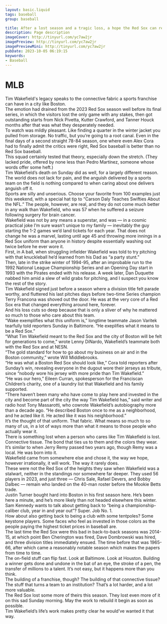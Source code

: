 ```yaml
---
layout: basic.liquid
tags: baseball
group: baseball

title: After a lost season and a tragic loss, a hope the Red Sox can rebuild what matters
description: Page description
imageCover: http://tinyurl.com/yc7aw2jr
imagePreview: http://tinyurl.com/yc7aw2jr
imagePreviewMini: http://tinyurl.com/yc7aw2jr
pubDate: 2023-10-05 06:19:15
keywords:
- Baseball
---
```


# MLB

<p>Tim Wakefield's legacy speaks to the connective fabric a sports franchise can have in a city like Boston.<br />The emotion had drained from the 2023 Red Sox season well before its final series, in which the visitors lost the only game with any stakes, then got outstanding starts from Nick Pivetta, Kutter Crawford, and Tanner Houck months after that was what they desperately needed.<br />To watch was mildly pleasant. Like finding a quarter in the winter jacket you pulled from storage. No traffic, but you&rsquo;re going to a root canal. Even in the final days of a second straight 78-84 season, one where even Alex Cora had to finally admit the critics were right, Red Sox baseball is better than no Red Sox baseball.<br />This squad certainly tested that theory, especially down the stretch. (They lacked pride, offered by none less than Pedro Mart&iacute;nez, someone whose words offer some heft.)<br />Tim Wakefield&rsquo;s death on Sunday did as well, for a largely different reason. The world does not lack for pain, and the anguish delivered by a sports team on the field is nothing compared to when caring about one delivers anguish off it.<br />Sports are silly and unserious. Choose your favorite from 100 examples just this weekend, with a special hat tip to &ldquo;Carson Daly Teaches Swifties About the NFL.&rdquo; The people, however, are real, and they do not come much better in any walk than Wakefield, who was 57 when he suffered a seizure following surgery for brain cancer.<br />Wakefield was not by any means a superstar, and was &mdash; in a cosmic practical joke I&rsquo;m sure wasn&rsquo;t unique to my family &mdash; inevitably the guy starting the 1-2 games we&rsquo;d land tickets for each year. That does not change he was a marvel, lasting until age 45 and throwing more innings in a Red Sox uniform than anyone in history despite essentially washing out twice before he ever wore it.<br />First, in A ball, when struggling infielder Wakefield was told to try pitching with that knuckleball he&rsquo;d learned from his Dad as &ldquo;a party stunt.&rdquo;<br />Then, late in the strike winter of 1994-95, after an improbable run to the 1992 National League Championship Series and an Opening Day start in 1993 with the Pirates ended with his release. A week later, Dan Duquette nabbed him amid a slew of wild grabs for pitching, and I suspect you know the rest of the story.<br />Tim Wakefield signed just before a season where a division title felt parade worthy, and fluttered his last pitches days before two-time Series champion Terry Francona was shoved out the door. He was at the very core of a Red Sox era that changed everything around here, forever.<br />And his loss cuts so deep because that is only a sliver of why he mattered so much to those who care about this team.<br />&ldquo;Wake exemplifies what this uniform is,&rdquo; longtime teammate Jason Varitek tearfully told reporters Sunday in Baltimore. &ldquo;He exeplifies what it means to be a Red Sox.&rdquo;<br />&ldquo;What Tim Wakefield meant to the Red Sox and the city of Boston will be felt for generations to come,&rdquo; wrote Lenny DiNardo, Wakefield&rsquo;s teammate both with the Red Sox and at NESN.<br />&ldquo;The gold standard for how to go about my business on air and in the Boston community,&rdquo; wrote Will Middlebrooks.<br />&ldquo;He was what a Boston Red Sox should look like,&rdquo; Cora told reporters after Sunday&rsquo;s win, revealing everyone in the dugout wore their jerseys as tribute, since &ldquo;nobody wore his jersey with more pride than Tim Wakefield.&rdquo;<br />&ldquo;He was our hero,&rdquo; Eileen Curran, spokesperson for the Franciscan Children&rsquo;s charity, one of a laundry list that Wakefield and his family supported.<br />&ldquo;There haven&rsquo;t been many who have come to play here and invested in the city and become part of the city the way Tim Wakefield has,&rdquo; said writer and radio host Tony Massarotti, who cowrote Wakefield&rsquo;s autobiography more than a decade ago. &ldquo;He described Boston once to me as a neighborhood, and he acted like it. He acted like it was his neighborhood.&rdquo;<br />It&rsquo;s the thought of that uniform. That fabric. What means so much to so many of us, in a lot of ways more than what it means to those people who actually wear it.<br />There is something lost when a person who cares like Tim Wakefield is lost. Connective tissue. The bond that ties us to them and the colors they wear. It&rsquo;s similar to when Jerry Remy passed two years ago, though Remy was a local. He was born into it.<br />Wakefield came from somewhere else and chose it, the way we hope, however irrationally, it will work. The way it rarely does.<br />These were not the Red Sox of the heights they saw when Wakefield was a stalwart, neither in the standings nor somewhere far deeper. They used 56 players in 2023, and just three &mdash; Chris Sale, Rafael Devers, and Bobby Dalbec &mdash; remain who landed on the 40-man roster before the Mookie Betts trade.<br />Justin Turner bought hard into Boston in his first season here. He&rsquo;s been here a minute, and he&rsquo;s more likely than not headed elsewhere this winter. Sam Kennedy wants to talk about getting back to &ldquo;being a championship-caliber club, year in and year out&rdquo;? Super. Job No. 1.<br />How about also getting back to being a club with some tentpoles? Some keystone players. Some faces who feel as invested in those colors as the people paying the highest ticket prices in baseball are.<br />The last time the Red Sox were this bad in back-to-back seasons was 2014-15, at which point Ben Cherington was fired, Dave Dombrowski was hired, and three division titles immediately ensued. The time before that was 1965-66, after which came a reasonably notable season which makes the papers from time to time.<br />The on-field stuff can flip fast. Look at Baltimore. Look at Houston. Building a winner gets done and undone in the bat of an eye, the stroke of a pen, the transfer of millions to a talent. It&rsquo;s not easy, but it happens more than you think.<br />The building of a franchise, though? The building of that connective tissue? The stuff that turns a team to an institution? That&rsquo;s a lot harder, and a lot more valuable.<br />The Red Sox lost some more of theirs this season. They lost even more of it on this sad Sunday morning. May the work to rebuild it begin as soon as possible.<br />Tim Wakefield&rsquo;s life&rsquo;s work makes pretty clear he would&rsquo;ve wanted it that way.</p>
